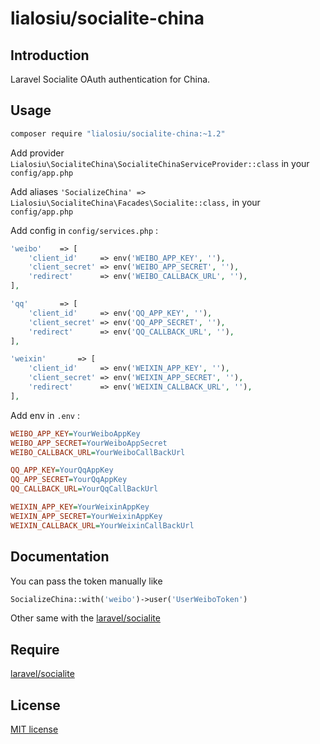 # lialosiu/socialite-china


## Introduction

Laravel Socialite OAuth authentication for China.

## Usage

```sh
composer require "lialosiu/socialite-china:~1.2"
```

Add provider `Lialosiu\SocialiteChina\SocialiteChinaServiceProvider::class` in your `config/app.php`

Add aliases `'SocializeChina' => Lialosiu\SocialiteChina\Facades\Socialite::class,` in your `config/app.php`

Add config in `config/services.php` :

```php
'weibo'    => [
    'client_id'     => env('WEIBO_APP_KEY', ''),
    'client_secret' => env('WEIBO_APP_SECRET', ''),
    'redirect'      => env('WEIBO_CALLBACK_URL', ''),
],

'qq'       => [
    'client_id'     => env('QQ_APP_KEY', ''),
    'client_secret' => env('QQ_APP_SECRET', ''),
    'redirect'      => env('QQ_CALLBACK_URL', ''),
],

'weixin'       => [
    'client_id'     => env('WEIXIN_APP_KEY', ''),
    'client_secret' => env('WEIXIN_APP_SECRET', ''),
    'redirect'      => env('WEIXIN_CALLBACK_URL', ''),
],
```

Add env in ```.env``` :

```ini
WEIBO_APP_KEY=YourWeiboAppKey
WEIBO_APP_SECRET=YourWeiboAppSecret
WEIBO_CALLBACK_URL=YourWeiboCallBackUrl

QQ_APP_KEY=YourQqAppKey
QQ_APP_SECRET=YourQqAppKey
QQ_CALLBACK_URL=YourQqCallBackUrl

WEIXIN_APP_KEY=YourWeixinAppKey
WEIXIN_APP_SECRET=YourWeixinAppKey
WEIXIN_CALLBACK_URL=YourWeixinCallBackUrl
```

## Documentation

You can pass the token manually like

```php
SocializeChina::with('weibo')->user('UserWeiboToken')
```

Other same with the [laravel/socialite](http://laravel.com/docs/5.0/authentication#social-authentication)

## Require

[laravel/socialite](https://github.com/laravel/socialite)

## License

[MIT license](http://opensource.org/licenses/MIT)
